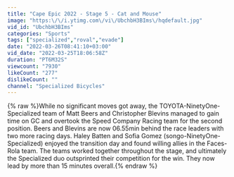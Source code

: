 ```yaml
---
title: "Cape Epic 2022 - Stage 5 - Cat and Mouse"
image: "https:\/\/i.ytimg.com\/vi\/UbchbH3BIms\/hqdefault.jpg"
vid_id: "UbchbH3BIms"
categories: "Sports"
tags: ["specialized","roval","evade"]
date: "2022-03-26T08:41:10+03:00"
vid_date: "2022-03-25T18:06:58Z"
duration: "PT6M32S"
viewcount: "7930"
likeCount: "277"
dislikeCount: ""
channel: "Specialized Bicycles"
---
```

{% raw %}While no significant moves got away, the TOYOTA-NinetyOne-Specialized team of Matt Beers and Christopher Blevins managed to gain time on GC and overtook the Speed Company Racing team for the second position. Beers and Blevins are now 06.55min behind the race leaders with two more racing days. Haley Batten and Sofia Gomez (songo-NinetyOne-Specialized) enjoyed the transition day and found willing allies in the Faces-Rola team. The teams worked together throughout the stage, and ultimately the Specialized duo outsprinted their competition for the win. They now lead by more than 15 minutes overall.{% endraw %}
